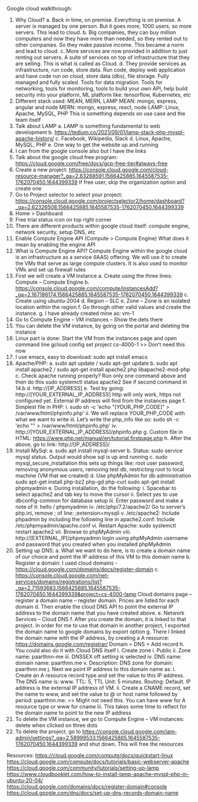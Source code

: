Google cloud walkthrough:

1.	Why Cloud?
    a.	Back in time, on premise. Everything is on premise. A server is managed by one person. But it goes more, 1000 users, so more servers. This lead to cloud.
    b.	Big companies, they can buy million computers and now they have more than needed, so they rented out to other companies. So they make passive income. This became a norm and lead to cloud.
    c.	More services are now provided in addition to just renting out servers. A suite of services on top of infrastructure that they are selling. This is what is called as Cloud.
    d.	They provide services as infrastructure, run code, store data.
Run code, deploy web application and have code run on cloud, store data (dbs), file storage. Fully managed and fully scaled. Tools for data migration. Tools for networking, tools for monitoring, tools to build your own API, help build security into your platform, ML platform like: tensorflow, Kubernetes, etc
2.	Different stack used: MEAN, MERN, LAMP
    MEAN: mongo, express, angular and node
    MERN: mongo, express, react, node
    LAMP: Linux, Apache, MySQL, PHP
    This is something depends on use case and the team itself
3.	Talk about LAMP
    a.	LAMP is something fundamental to web development
    b.	https://tedium.co/2021/09/01/lamp-stack-php-mysql-apache-history/ 
    c.	Facebook, Wikipedia, Slack
    d.	Linux, Apache, MySQL, PHP
    e.	One way to get the website up and running
4.	I can from the google console also but I have the links
5.	Talk about the google cloud free program: https://cloud.google.com/free/docs/gcp-free-tier#always-free
6.	Create a new project: 
    https://console.cloud.google.com/cloud-resource-manager?_ga=2.63268591.1566425885.1645587535-1762070450.1644399339 
    If free user, skip the organization option and create one
7.	Go to Project selector to select your project: https://console.cloud.google.com/projectselector2/home/dashboard?_ga=2.62326508.1566425885.1645587535-1762070450.1644399339 
8.	Home > Dashboard
9.	Free trial status icon on top right corner
10.	There are different products within google cloud itself: compute engine, network security, setup DNS, etc
11.	Enable Compute Engine API (Compute > Compute Engine)
    What does it mean by enabling the engine API
12.	What is Compute Engine API?
    Compute Engine within the google cloud is an infrastructure as a service (IAAS) offering. We will use it to create the VMs that serve as large compute clusters. It is also used to monitor VMs and set up firewall rules
13.	First we will create a VM instance
    a.	Create using the three lines: Compute – Compute Engine
    b.	https://console.cloud.google.com/compute/instancesAdd?_ga=2.167186174.1566425885.1645587535-1762070450.1644399339 
    c.	Create using ubuntu-2004
    d.	Region – SLC
    e.	Zone – Zone is an isolated location within the region
    f.	Go through other valid values and create the instance.
    g.	I have already created mine as: vm-1
14.	Go to Compute Engine – VM instances – Show the dets there
15.	You can delete the VM instance, by going on the portal and deleting the instance
16.	Linux part is done: Start the VM from the instances page and open command line
    gcloud config set project cs-4000-1 >> Don’t need this now
17.	I use emacs, easy to download: sudo apt install emacs
18.	Apache/PHP: 
    a.	sudo apt update / sudo apt-get update 
    b.	sudo apt install apache2 / sudo apt-get install apache2 php libapache2-mod-php
    c.	Check apache running properly? Run only one command above and then do this sudo systemctl status apache2 <Yes>
        See if second command in 14.b <Yes>
    d.	http://[IP_ADDRESS]
    e.	Test by going: http://[YOUR_EXTERNAL_IP_ADDRESS]
        http will only work, https not configured yet. External IP address will find from the instances page
    f.	Simplest file in PHP:
        i.	sudo sh -c 'echo "[YOUR_PHP_CODE]" > /var/www/html/phpinfo.php'
        ii.	We will replace YOUR_PHP_CODE with what we want to write
        iii.	Let’s write the php_info like so:
            sudo sh -c 'echo "<?php phpinfo(); ?>" > /var/www/html/phpinfo.php'
        iv.	http://[YOUR_EXTERNAL_IP_ADDRESS]/phpinfo.php
    g.	Custom file in HTML: https://www.php.net/manual/en/tutorial.firstpage.php
    h.	After the above, go to link: http://[IP_ADDRESS]/
19.	Install MySql:
    a.	sudo apt install mysql-server
    b.	Status: sudo service mysql status. Output would show sql is up and running
    c.	sudo mysql_secure_installation
        this sets up things like: root user password, removing anonymous users, removing test db, restricting root to local machine (VM that we created)
    d.	Use phpMyAdmin for db administration
        sudo apt-get install php-bz2 php-gd php-curl
        sudo apt-get install phpmyadmin
    e.	During installation, do the following:
        i.	Spacebar to select apache2 and tab key to move the cursor
        ii.	Select yes to use dbconfig-common for database setup
        iii.	Enter password and make a note of it: hello / phpmyadmin
        iv.	/etc/php/7.2/apache2/
            Go to server’s php.ini, remove ; of line: 
            ;extension=mysqli
        v.	/etc/apache2: Include phpadmin by including the following line in apache2.conf:
            Include /etc/phpmyadmin/apache.conf
        vi.	Restart Apache:
            sudo systemctl restart apache2
        vii.	Browse to phpMyAdmin
        viii.	http://[EXTERNAL_IP]/phpmyadmin
            login using phpMyAdmin username and password that you created when you installed phpMyAdmin
20.	Setting up DNS:
    a.	What we want to do here, is to create a domain name of our choice and point the IP address of this VM to this domain name
    b.	Register a domain: I used cloud domains - https://cloud.google.com/domains/docs/register-domain 
    c.	https://console.cloud.google.com/net-services/domains/registrations/list?_ga=2.71593683.1566425885.1645587535-1762070450.1644399339&project=cs-4000-lamp
        Cloud domains page – register a domain name – register domain. Prices are listed for each domain
    d.	Then enable the cloud DNS API to point the external IP address to the domain name that you have created above.
    e.	Network Services – Cloud DNS
    f.	After you create the domain, it is linked to that project. In order for me to use that domain in another project, I exported the domain name to google domains by export option
    g.	There I linked the domain name with the IP address, by creating a A resource:
        https://domains.google.com/registrar/ 
        Domain > DNS > Add record
    h.	You could also do it with Cloud DNS itself
    i.	Create zone
        i.	Public
        ii.	Zone name: paarthnn-me
        iii.	DNSSEX off setting is selected
        iv.	DNS name: domain name: paarthnn.me
        v.	Description: DNS zone for domain: paarthnn.me
    j.	Next we point IP address to this domain name as: 
        i.	Create an A resource record type and set the value to this IP address. The DNS name is: www. TTL: 5, TTL Unit: 5 minutes. Routing: Default. IP address is the external IP address of VM.
        ii.	Create a CNAME record, set the name to www, and set the value to @ or host name followed by period: paarthnn.me. >> Might not need this.
            You can have www for A resource type or www for cname
        iii.	This takes some time to reflect for the domain name to point to the new IP address
21.	To delete the VM instance, we go to Compute Engine – VM instances: delete when clicked on three dots
22.	To delete the project, go to
    https://console.cloud.google.com/iam-admin/settings?_ga=2.58999533.1566425885.1645587535-1762070450.1644399339 and shut down. This will free the resources

Resources:
https://cloud.google.com/compute/docs/quickstart-linux 
https://cloud.google.com/compute/docs/tutorials/basic-webserver-apache
https://cloud.google.com/community/tutorials/setting-up-lamp
https://www.cloudbooklet.com/how-to-install-lamp-apache-mysql-php-in-ubuntu-20-04/ 	
https://cloud.google.com/domains/docs/register-domain#console 
https://cloud.google.com/dns/docs/set-up-dns-records-domain-name 


